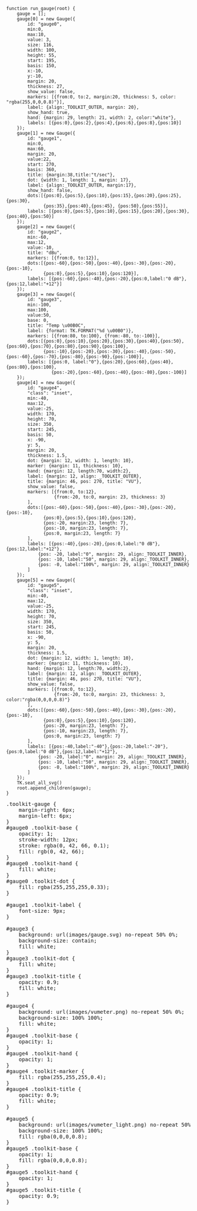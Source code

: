     function run_gauge(root) {
        gauge = [];
        gauge[0] = new Gauge({
            id: "gauge0",
            min:0,
            max:10,
            value: 3,
            size: 116,
            width: 100,
            height: 55,
            start: 195,
            basis: 150,
            x:-10,
            y:-10,
            margin: 20,
            thickness: 27,
            show_value: false,
            markers: [{from:0, to:2, margin:20, thickness: 5, color: "rgba(255,0,0,0.8)"}],
            label: {align:_TOOLKIT_OUTER, margin: 20},
            show_hand: true,
            hand: {margin: 29, length: 21, width: 2, color:"white"},
            labels: [{pos:0},{pos:2},{pos:4},{pos:6},{pos:8},{pos:10}]
        });
        gauge[1] = new Gauge({
            id: "gauge1",
            min:0,
            max:60,
            margin: 20,
            value:22,
            start: 270,
            basis: 360,
            title: {margin:38,title:"t/sec"},
            dot: {width: 1, length: 1, margin: 17},
            label: {align:_TOOLKIT_OUTER, margin:17},
            show_hand: false,
            dots:[{pos:0},{pos:5},{pos:10},{pos:15},{pos:20},{pos:25},{pos:30},
                  {pos:35},{pos:40},{pos:45}, {pos:50},{pos:55}],
            labels: [{pos:0},{pos:5},{pos:10},{pos:15},{pos:20},{pos:30},{pos:40},{pos:50}]
        });
        gauge[2] = new Gauge({
            id: "gauge2",
            min:-60,
            max:12,
            value:-10,
            title: "dBu",
            markers: [{from:0, to:12}],
            dots:[{pos:-60},{pos:-50},{pos:-40},{pos:-30},{pos:-20},{pos:-10},
                  {pos:0},{pos:5},{pos:10},{pos:120}],
            labels: [{pos:-60},{pos:-40},{pos:-20},{pos:0,label:"0 dB"},{pos:12,label:"+12"}]
        });
        gauge[3] = new Gauge({
            id: "gauge3",
            min:-100,
            max:100,
            value:50,
            base: 0,
            title: "Temp \u00B0C",
            label: {format: TK.FORMAT("%d \u00B0")},
            markers: [{from:80, to:100}, {from:-80, to:-100}],
            dots:[{pos:0},{pos:10},{pos:20},{pos:30},{pos:40},{pos:50},{pos:60},{pos:70},{pos:80},{pos:90},{pos:100},
                  {pos:-10},{pos:-20},{pos:-30},{pos:-40},{pos:-50},{pos:-60},{pos:-70},{pos:-80},{pos:-90},{pos:-100}],
            labels: [{pos:0, label:"0"},{pos:20},{pos:60},{pos:40},{pos:80},{pos:100},
                     {pos:-20},{pos:-60},{pos:-40},{pos:-80},{pos:-100}]
        });
        gauge[4] = new Gauge({
            id: "gauge4",
            "class": "inset",
            min:-40,
            max:12,
            value:-25,
            width: 170,
            height: 70,
            size: 350,
            start: 245,
            basis: 50,
            x: -90,
            y: 5,
            margin: 20,
            thickness: 1.5,
            dot: {margin: 12, width: 1, length: 10},
            marker: {margin: 11, thickness: 10},
            hand: {margin: 12, length:70, width:2},
            label: {margin: 12, align: _TOOLKIT_OUTER},
            title: {margin: 46, pos: 270, title: "VU"},
            show_value: false,
            markers: [{from:0, to:12},
                      {from:-20, to:0, margin: 23, thickness: 3}
            ],
            dots:[{pos:-60},{pos:-50},{pos:-40},{pos:-30},{pos:-20},{pos:-10},
                  {pos:0},{pos:5},{pos:10},{pos:120},
                  {pos:-20, margin:23, length: 7},
                  {pos:-10, margin:23, length: 7},
                  {pos:0, margin:23, length: 7}
            ],
            labels: [{pos:-40},{pos:-20},{pos:0,label:"0 dB"},{pos:12,label:"+12"},
                {pos: -20, label:"0", margin: 29, align:_TOOLKIT_INNER},
                {pos: -10, label:"50", margin: 29, align:_TOOLKIT_INNER},
                {pos: -0, label:"100%", margin: 29, align:_TOOLKIT_INNER}
            ]
        });
        gauge[5] = new Gauge({
            id: "gauge5",
            "class": "inset",
            min:-40,
            max:12,
            value:-25,
            width: 170,
            height: 70,
            size: 350,
            start: 245,
            basis: 50,
            x: -90,
            y: 5,
            margin: 20,
            thickness: 1.5,
            dot: {margin: 12, width: 1, length: 10},
            marker: {margin: 11, thickness: 10},
            hand: {margin: 12, length:70, width:2},
            label: {margin: 12, align: _TOOLKIT_OUTER},
            title: {margin: 46, pos: 270, title: "VU"},
            show_value: false,
            markers: [{from:0, to:12},
                      {from:-20, to:0, margin: 23, thickness: 3, color:"rgba(0,0,0,0.8)"}
            ],
            dots:[{pos:-60},{pos:-50},{pos:-40},{pos:-30},{pos:-20},{pos:-10},
                  {pos:0},{pos:5},{pos:10},{pos:120},
                  {pos:-20, margin:23, length: 7},
                  {pos:-10, margin:23, length: 7},
                  {pos:0, margin:23, length: 7}
            ],
            labels: [{pos:-40,label:"-40"},{pos:-20,label:"-20"},{pos:0,label:"0 dB"},{pos:12,label:"+12"},
                {pos: -20, label:"0", margin: 29, align:_TOOLKIT_INNER},
                {pos: -10, label:"50", margin: 29, align:_TOOLKIT_INNER},
                {pos: -0, label:"100%", margin: 29, align:_TOOLKIT_INNER}
            ]
        });
        TK.seat_all_svg()
        root.append_children(gauge);
    }
<pre class='css prettyprint source'>
.toolkit-gauge {
    margin-right: 6px;
    margin-left: 6px;
}
#gauge0 .toolkit-base {
    opacity: 1;
    stroke-width: 12px;
    stroke: rgba(0, 42, 66, 0.1);
    fill: rgb(0, 42, 66);
}
#gauge0 .toolkit-hand {
    fill: white;
}
#gauge0 .toolkit-dot {
    fill: rgba(255,255,255,0.33);
}

#gauge1 .toolkit-label {
    font-size: 9px;
}

#gauge3 {
    background: url(images/gauge.svg) no-repeat 50% 0%;
    background-size: contain;
    fill: white;
}
#gauge3 .toolkit-dot {
    fill: white;
}
#gauge3 .toolkit-title {
    opacity: 0.9;
    fill: white;
}

#gauge4 {
    background: url(images/vumeter.png) no-repeat 50% 0%;
    background-size: 100% 100%;
    fill: white;
}
#gauge4 .toolkit-base {
    opacity: 1;
}
#gauge4 .toolkit-hand {
    opacity: 1;
}
#gauge4 .toolkit-marker {
    fill: rgba(255,255,255,0.4);
}
#gauge4 .toolkit-title {
    opacity: 0.9;
    fill: white;
}

#gauge5 {
    background: url(images/vumeter_light.png) no-repeat 50% 0%;
    background-size: 100% 100%;
    fill: rgba(0,0,0,0.8);
}
#gauge5 .toolkit-base {
    opacity: 1;
    fill: rgba(0,0,0,0.8);
}
#gauge5 .toolkit-hand {
    opacity: 1;
}
#gauge5 .toolkit-title {
    opacity: 0.9;
}
</pre>
<script> prepare_example(); </script>

